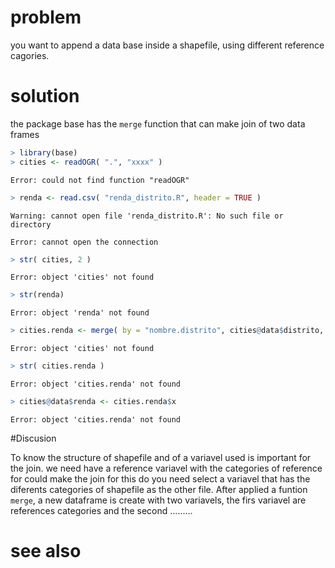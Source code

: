 

# problem
you want to append a data base inside a shapefile, using different reference cagories.

# solution 
the package base has the ``merge`` function that can make join of two data frames 


```r
> library(base)
> cities <- readOGR( ".", "xxxx" )
```

```
Error: could not find function "readOGR"
```

```r
> renda <- read.csv( "renda_distrito.R", header = TRUE )
```

```
Warning: cannot open file 'renda_distrito.R': No such file or directory
```

```
Error: cannot open the connection
```

```r
> str( cities, 2 )
```

```
Error: object 'cities' not found
```

```r
> str(renda)
```

```
Error: object 'renda' not found
```

```r
> cities.renda <- merge( by = "nombre.distrito", cities@data$distrito, renda )
```

```
Error: object 'cities' not found
```

```r
> str( cities.renda )
```

```
Error: object 'cities.renda' not found
```

```r
> cities@data$renda <- cities.renda$x
```

```
Error: object 'cities.renda' not found
```

#Discusion 

To know the structure of shapefile and of a variavel used is important for the join. we need have a reference variavel with the categories of reference for could make the join for this do you need select a variavel that has the diferents categories of shapefile as the other file. After applied a funtion ``merge``, a new dataframe is create with two variavels, the firs variavel are references categories and the second .........

# see also















